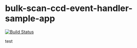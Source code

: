 # bulk-scan-ccd-event-handler-sample-app

[![Build Status](https://travis-ci.org/hmcts/bulk-scan-ccd-event-handler-sample-app.svg?branch=master)](https://travis-ci.org/hmcts/bulk-scan-ccd-event-handler-sample-app)

test
